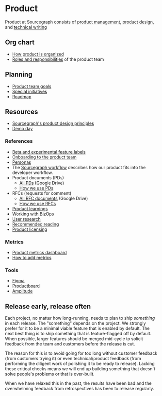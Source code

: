 # Product

Product at Sourcegraph consists of [product management](product_management/index.md), [product design](design/index.md), and [technical writing](technical_writing/index.md)

## Org chart

- [How product is organized](product_org.md)
- [Roles and responsibilities](roles/index.md) of the product team

## Planning

- [Product team goals](goals.md)
- [Special initiatives](initiatives.md)
- [Roadmap](roadmap.md)

## Resources

- [Sourcegraph's product design principles](./design_principles.md)
- [Demo day](./demo_day.md)

### References

- [Beta and experimental feature labels](./beta_and_experimental_feature_labels.md)
- [Onboarding to the product team](./onboarding/index.md)
- [Personas](../marketing/personas.md)
- The [Sourcegraph workflow](../workflow/index.md) describes how our product fits into the developer workflow.
- Product documents (PDs)
  - [All PDs](https://drive.google.com/drive/folders/1UbuN9izpTj7ppJiduKI5tid8GEFuAiEx) (Google Drive)
  - [How we use PDs](product_documents.md)
- RFCs (requests for comment)
  - [All RFC documents](https://drive.google.com/drive/folders/1zP3FxdDlcSQGC1qvM9lHZRaHH4I9Jwwa) (Google Drive)
  - [How we use RFCs](../communication/rfcs/index.md)
- [Product learnings](product_learning.md)
- [Working with BizOps](../ops/bizops/index.md#how-to-work-with-us)
- [User research](./user_research/index.md)
- [Recommended reading](./onboarding/recommended_reading.md)
- [Product licensing](licensing.md)

### Metrics

- [Product metrics dashboard](https://sourcegraph.looker.com/dashboards/127)
- [How to add metrics](../ops/bizops/analytics.md#How-to)

### Tools

- [Figma](https://www.figma.com/files/team/438792081639669302/Sourcegraph)
- [Productboard](https://sourcegraph.productboard.com/)
- [Amplitude](../ops/bizops/amplitude.md)

## Release early, release often

Each project, no matter how long-running, needs to plan to ship _something_ in each release. The "something" depends on the project. We strongly prefer for it to be a minimal viable feature that is enabled by default. The next best thing is to ship something that is feature-flagged off by default. When possible, larger features should be merged mid-cycle to solicit feedback from the team and customers before the release is cut.

The reason for this is to avoid going for too long without customer feedback (from customers trying it) or even technical/product feedback (from performing the diligent work of polishing it to be ready to release). Lacking these critical checks means we will end up building something that doesn't solve people's problems or that is over-built.

When we have relaxed this in the past, the results have been bad and the overwhelming feedback from retrospectives has been to release regularly.

